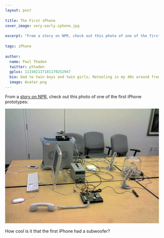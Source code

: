 ```yaml
---
layout: post

title: The First iPhone
cover_image: very-early-iphone.jpg

excerpt: "From a story on NPR, check out this photo of one of the first iPhone prototypes..."

tags: iPhone

author:
  name: Paul Thaden
  twitter: pthaden
  gplus: 111502137181170252947 
  bio: Dad to twin boys and twin girls; Retooling in my 40s around front-end dev and JavaScript; Oracle CX Apps Sales Consultant; all-around guy
  image: Avatar.png
---
```


From a [story on NPR](http://www.npr.org/blogs/alltechconsidered/2014/03/26/294877279/from-the-birth-of-the-iphone-to-an-era-of-lawsuits), check out this photo of one of the first iPhone prototypes:

<div class="full zoomable"><img src="/images/very-early-iphone.jpg"></div>

How cool is it that the first iPhone had a subwoofer?